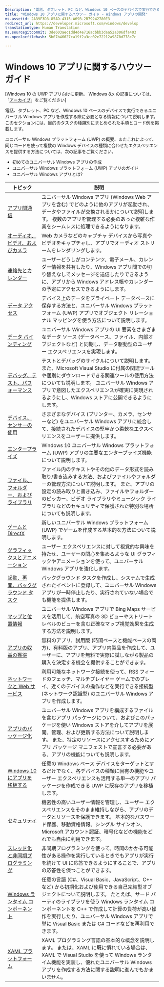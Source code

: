 ```yaml
---
Description: "電話、タブレット、PC など、Windows 10 ベースのデバイスで実行できるユニバーサル Windows アプリを作成する際に必要となる情報について説明します。"
title: "Windows 10 アプリに関するハウツー ガイド - Windows アプリの開発"
ms.assetid: 2A39F3D8-85AD-4315-A69B-2B79242780E3
redirect_url: https://developer.microsoft.com/windows/develop
translationtype: Human Translation
ms.sourcegitcommit: 3de603aec1dd4d4e716acbbb3daa52a306dfa403
ms.openlocfilehash: 5b07b46627ca19f2a3cc02e72212a9870d778c7c

---
```



# Windows 10 アプリに関するハウツー ガイド

\[Windows 10 の UWP アプリ向けに更新。 Windows 8.x の記事については、「[アーカイブ](http://go.microsoft.com/fwlink/p/?linkid=619132)」をご覧ください\]

電話、タブレット、PC など、Windows 10 ベースのデバイスで実行できるユニバーサル Windows アプリを作成する際に必要となる情報について説明します。 このセクションには、目的のタスクの種類別にまとめられた手順とコード例を掲載します。

ユニバーサル Windows プラットフォーム (UWP) の概要、またこれによって、同じコードを使って複数の Windows デバイスの種類に合わせたエクスペリエンスを提供する方法については、次の記事をご覧ください。

-   初めてのユニバーサル Windows アプリの作成
-   ユニバーサル Windows プラットフォーム (UWP) アプリのガイド
-   ユニバーサル Windows アプリとは?

| トピック | 説明 |
|-------|-------------|
| [アプリ間通信](app-to-app/index.md) | ユニバーサル Windows アプリ (Windows Web アプリを含む) でどのように他のアプリが起動され、データやファイルが交換されるかについて説明します。 複数のアプリを管理する必要のあった複雑な作業をシームレスに処理できるようになります。 |
| [オーディオ、ビデオ、およびカメラ](audio-video-camera/index.md) | Web カメラなどのキャプチャ デバイスから写真やビデオをキャプチャし、アプリでオーディオ ストリームをレンダリングします。 |
| [連絡先とカレンダー](contacts-and-calendar/index.md) | ユーザーどうしがコンテンツ、電子メール、カレンダー情報を共有したり、Windows アプリ間での切り替えなしでメッセージを送信したりできるように、アプリから Windows アドレス帳やカレンダーの予定にアクセスできるようにします。|
| [データ アクセス](data-access/index.md) | デバイス上のデータをプライベート データベースに保存する方法と、ユニバーサル Windows プラットフォーム (UWP) アプリでオブジェクト リレーショナル マッピングを使う方法について説明します。 |
| [データ バインディング](data-binding/index.md) | ユニバーサル Windows アプリの UI 要素をさまざまなデータ ソース (データベース、ファイル、内部オブジェクトなど) と同期し、データ駆動型のユーザー エクスペリエンスを実現します。 |
| [デバッグ、テスト、パフォーマンス](debug-test-perf/index.md) | テストとデバッグのサイクルについて説明します。また、Microsoft Visual Studio に付属の関連ツールや個別にダウンロードできる関連ツールの使用方法についても説明します。 ユニバーサル Windows アプリで意図したエクスペリエンスが確実に実現されるようにし、Windows ストアに公開できるようにします。 |
| [デバイス、センサーの使用](devices-sensors\index.md) | さまざまなデバイス (プリンター、カメラ、センサーなど) をユニバーサル Windows アプリに統合して、接続されたデバイスの堅牢かつ柔軟なエクスペリエンスをユーザーに提供します。 | 
| [エンタープライズ](enterprise/index.md) | Windows 10 ユニバーサル Windows プラットフォーム (UWP) アプリの主要なエンタープライズ機能について説明します。 |
| [ファイル、フォルダー、およびライブラリ](files/index.md) | ファイル内のテキストやその他のデータ形式を読み取り/書き込みする方法、およびファイルやフォルダーの管理方法について説明します。 また、アプリの設定の読み取りと書き込み、ファイルやフォルダーのピッカー、ビデオ ライブラリやミュージック ライブラリなどのセキュリティで保護された特別な場所についても説明します。 |
| [ゲームと DirectX](https://msdn.microsoft.com/library/windows/apps/mt228375.aspx) | 新しいユニバーサル Windows プラットフォーム (UWP) でゲームを作成する基本的な方法について説明します。 |
| [グラフィックスとアニメーション](graphics/index.md) | ユーザー エクスペリエンスに対して視覚的な興味を持たせ、ユーザーの関心を集めるような UI グラフィックやアニメーションを使って、ユニバーサル Windows アプリを強化します。 |
| [起動、再開、バックグラウンド タスク](launch-resume/index.md) | バックグラウンド タスクを作成し、システムで生成されたイベントに登録して、ユニバーサル Windows アプリが一時停止したり、実行されていない場合でも機能を提供します。 |
| [マップと位置情報](maps-and-location/index.md) | ユニバーサル Windows アプリで Bing Maps サービスを活用して、航空写真の 3D ビューやストリート レベルのビューを含む正確なマップ視覚効果を生成する方法を説明します。 |
| [アプリの収益の獲得](monetize\index.md) | 無料のアプリ、試用版 (時間ベースと機能ベースの両方)、有料版のアプリ、アプリ内製品を作成して、ユーザーに、アプリを無料で実際に試しながら製品の購入を決定する機会を提供することができます。 |
| [ネットワークと Web サービス](networking\index.md) | 利用可能なネットワーク接続を使って、RSS フィードのフェッチ、マルチプレイヤー ゲームでのプレイ、近くのデバイスの操作などを実行できる接続型 (ネットワーク認識型) のユニバーサル Windows アプリを作成します。 |
| [アプリのパッケージ化](packaging\index.md) | ユニバーサル Windows アプリを構成するファイルを含むアプリ パッケージについて、およびこのパッケージを使い Windows ストアを介してアプリを展開、管理、および更新する方法について説明します。 また、特定のリソースにアクセスするためにアプリ パッケージ マニフェストで宣言する必要がある、アプリの機能についても説明します。 |
| [Windows 10 にアプリを移植する](porting\index.md) | 任意の Windows ベース デバイスをターゲットとするだけでなく、各デバイスの種類に固有の機能やユーザー エクスペリエンスも活用する単一のアプリ パッケージを作成できる UWP に既存のアプリを移植します。 |
| [セキュリティ](security/index.md) | 機密性の高いユーザー情報を管理し、ユーザー エクスペリエンスをそのまま維持しながら、アプリのデータとリソースを保護できます。 基本的なパスワード保護、移動資格情報、シングル サインオン、Microsoft アカウント認証、暗号化などの機能をどれでも自由に利用できます。 |
| [スレッド化と非同期プログラミング](threading-async/index.md) | 非同期プログラミングを使って、時間のかかる可能性がある操作を実行しているときでもアプリが実行を続けて UI に応答できるようにすることで、アプリの応答性を保つことができます。 |
| [Windows ランタイム コンポーネント](winrt-components/index.md) | 任意の言語 (C#、Visual Basic、JavaScript、C++ など) から初期化および使用できる自己完結型オブジェクトについて説明します。 たとえば、サード パーティのライブラリを使う Windows ランタイム コンポーネントを C++ で作成して計算の負荷が高い操作を実行したり、ユニバーサル Windows アプリで単に Visual Basic または C# コードなどを再利用できます。 
| [XAML プラットフォーム](xaml-platform/index.md) | XAML プログラミング言語の基本的な概念を説明します。 または、XAML に既に慣れている場合は、XAML で Visual Studio を使って Windows ランタイム機能を実装し、優れたユニバーサル Windows アプリを作成する方法に関する説明に進んでもかまいません。 |



<!--HONumber=Aug16_HO3-->


